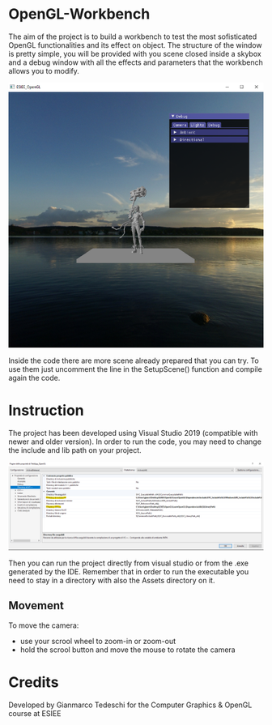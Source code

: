 # OpenGL-Workbench
The aim of the project is to build a workbench to test the most sofisticated OpenGL functionalities and its effect on object. 
The structure of the window is pretty simple, you will be provided with you scene closed inside a skybox and a debug window with all the effects and parameters that the workbench allows you to modify.

![alt text](./Screen/screen2.PNG)

Inside the code there are more scene already prepared that you can try. To use them just uncomment the line in the SetupScene() function and compile again the code.

# Instruction
The project has been developed using Visual Studio 2019 (compatible with newer and older version). 
In order to run the code, you may need to change the include and lib path on your project.

![alt text](./Screen/screen1.PNG)

Then you can run the project directly from visual studio or from the .exe generated by the IDE. Remember that in order to run the executable you need to stay in a directory with also the Assets directory on it.

## Movement
To move the camera:
- use your scrool wheel to zoom-in or zoom-out
- hold the scrool button and move the mouse to rotate the camera

# Credits
Developed by Gianmarco Tedeschi for the Computer Graphics & OpenGL course at ESIEE
